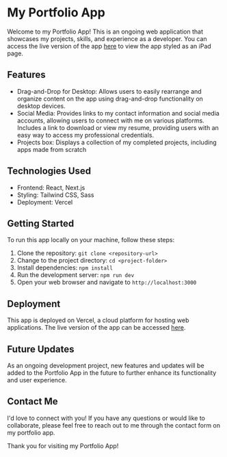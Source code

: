 # My Portfolio App

Welcome to my Portfolio App! This is an ongoing web application that showcases my projects, skills, and experience as a developer. You can access the live version of the app [here](https://finbek.vercel.app/) to view the app styled as an iPad page.

## Features

- Drag-and-Drop for Desktop: Allows users to easily rearrange and organize content on the app using drag-and-drop functionality on desktop devices.
- Social Media: Provides links to my contact information and social media accounts, allowing users to connect with me on various platforms. Includes a link to download or view my resume, providing users with an easy way to access my professional credentials.
- Projects box: Displays a collection of my completed projects, including apps made from scratch

## Technologies Used

- Frontend: React, Next.js
- Styling: Tailwind CSS, Sass
- Deployment: Vercel

## Getting Started

To run this app locally on your machine, follow these steps:

1. Clone the repository: `git clone <repository-url>`
2. Change to the project directory: `cd <project-folder>`
3. Install dependencies: `npm install`
4. Run the development server: `npm run dev`
5. Open your web browser and navigate to `http://localhost:3000`

## Deployment

This app is deployed on Vercel, a cloud platform for hosting web applications. The live version of the app can be accessed [here](https://finbek.vercel.app/).

## Future Updates

As an ongoing development project, new features and updates will be added to the Portfolio App in the future to further enhance its functionality and user experience.

## Contact Me

I'd love to connect with you! If you have any questions or would like to collaborate, please feel free to reach out to me through the contact form on my portfolio app.

Thank you for visiting my Portfolio App!
